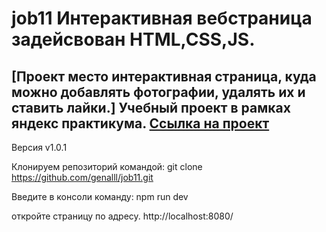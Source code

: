 # job11 Интерактивная вебстраница задейсвован HTML,CSS,JS.
 [Проект место интерактивная страница, куда можно добавлять фотографии, удалять их и ставить лайки.]
Учебный проект в рамках яндекс практикума.
<a href="https://genalll.github.io/jobs11/">Cсылка на проект </a>
---  

Версия v1.0.1 
 
Клонируем репозиторий командой:
git clone https://github.com/genalll/job11.git

Введите в консоли команду:
npm run dev

откройте страницу по адресу.
http://localhost:8080/

